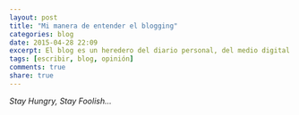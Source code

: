 ```yaml
---
layout: post
title: "Mi manera de entender el blogging"
categories: blog
date: 2015-04-28 22:09
excerpt: El blog es un heredero del diario personal, del medio digital escrito. ¿Realmente tiene sentido mantenerlo así?
tags: [escribir, blog, opinión]
comments: true 
share: true 
---
```


*Stay Hungry, Stay Foolish...*